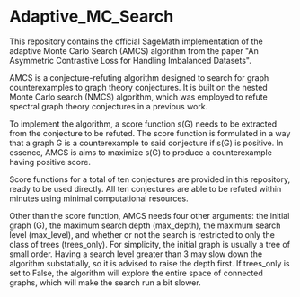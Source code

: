 # Adaptive_MC_Search

This repository contains the official SageMath implementation of the adaptive Monte Carlo Search (AMCS) algorithm from the paper "An Asymmetric Contrastive Loss for Handling Imbalanced Datasets".

AMCS is a conjecture-refuting algorithm designed to search for graph counterexamples to graph theory conjectures. It is built on the nested Monte Carlo search (NMCS) algorithm, which was employed to refute spectral graph theory conjectures in a previous work.

To implement the algorithm, a score function s(G) needs to be extracted from the conjecture to be refuted. The score function is formulated in a way that a graph G is a counterexample to said conjecture if s(G) is positive. In essence, AMCS is aims to maximize s(G) to produce a counterexample having positive score.

Score functions for a total of ten conjectures are provided in this repository, ready to be used directly. All ten conjectures are able to be refuted within minutes using minimal computational resources.

Other than the score function, AMCS needs four other arguments: the initial graph (G), the maximum search depth (max_depth), the maximum search level (max_level), and whether or not the search is restricted to only the class of trees (trees_only). For simplicity, the initial graph is usually a tree of small order. Having a search level greater than 3 may slow down the algorithm substatially, so it is advised to raise the depth first. If trees_only is set to False, the algorithm will explore the entire space of connected graphs, which will make the search run a bit slower.
